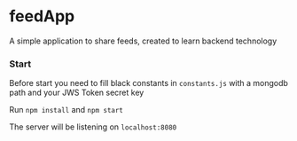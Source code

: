# feedApp
A simple application to share feeds, created to learn backend technology

### Start
Before start you need to fill black constants in `constants.js` with a mongodb path and your JWS Token secret key  

Run `npm install` and `npm start`

The server will be listening on `localhost:8080`
